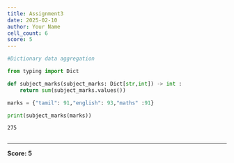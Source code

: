 ```yaml
---
title: Assignment3
date: 2025-02-10
author: Your Name
cell_count: 6
score: 5
---
```


```python
#Dictionary data aggregation
```


```python
from typing import Dict
```


```python
def subject_marks(subject_marks: Dict[str,int]) -> int :
    return sum(subject_marks.values())
```


```python
marks = {"tamil": 91,"english": 93,"maths" :91}
```


```python
print(subject_marks(marks))
```

    275



```python

```


---
**Score: 5**